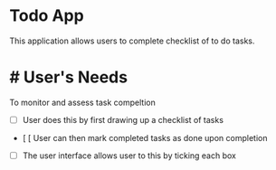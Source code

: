 # Todo App

This application allows users to complete checklist of to do tasks.

# # User's Needs

To monitor and assess task compeltion

- [ ] User does this by first drawing up a checklist of tasks
- [ [ User can then mark completed tasks as done upon completion 
- [ ] The user interface allows user to this by ticking each box